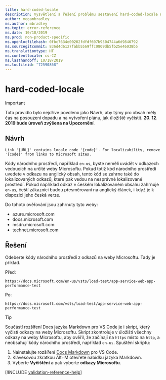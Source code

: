 ```yaml
---
title: hard-coded-locale
description: Vysvětlení a řešení problému sestavení hard-coded-locale na webu Docs
author: meganbradley
ms.author: mbradley
ms.topic: error-reference
ms.date: 10/18/2019
ms.prod: non-product-specific
ms.openlocfilehash: 0fbc7634e00202fdfdf607b9504744a6d9846792
ms.sourcegitcommit: 836d4d6127fabb5569ffc0809db5fb25e46038b5
ms.translationtype: HT
ms.contentlocale: cs-CZ
ms.lasthandoff: 10/18/2019
ms.locfileid: "72590868"
---
```

# <a name="hard-coded-locale"></a>hard-coded-locale

> [!IMPORTANT]
> Toto pravidlo bylo nejdříve povoleno jako Návrh, aby týmy pro obsah měly čas na posouzení dopadu a na vytvoření plánu, jak úložiště vyčistit. **20. 12. 2019 bude úroveň zvýšena na Upozornění**.

## <a name="suggestion"></a>Návrh

`Link '{URL}' contains locale code '{code}'. For localizability, remove '{code}' from links to Microsoft sites.`

Kódy národního prostředí, například `en-us`, byste neměli uvádět v odkazech vedoucích na určité weby Microsoftu. Pokud totiž kód národního prostředí uvedete v odkazu na anglický obsah, tento kód se zahrne také do lokalizovaných odkazů, které pak vedou na nesprávné lokalizované prostředí. Pokud například odkaz v českém lokalizovaném obsahu zahrnuje `en-us`, čeští zákazníci budou přesměrovaní na anglický článek, i když je k dispozici jeho česká verze.

Do tohoto ověřování jsou zahrnuty tyto weby:

- azure.microsoft.com
- docs.microsoft.com
- msdn.microsoft.com
- technet.microsoft.com

## <a name="resolution"></a>Řešení

Odeberte kódy národního prostředí z odkazů na weby Microsoftu. Tady je příklad.

Před:

`https://docs.microsoft.com/en-us/vsts/load-test/app-service-web-app-performance-test`

Po:

`https://docs.microsoft.com/vsts/load-test/app-service-web-app-performance-test`

> [!TIP]
> Součástí rozšíření Docs jazyka Markdown pro VS Code je i skript, který vyčistí odkazy na weby Microsoftu. Skript zkontroluje v úložišti všechny odkazy na weby Microsoftu, aby ověřil, že začínají na `https` místo na `http`, a neobsahují kódy národního prostředí, například `en-us`. Spuštění skriptu:
>
> 1. Nainstalujte rozšíření [Docs Markdown](https://marketplace.visualstudio.com/items?itemName=docsmsft.docs-markdown) pro VS Code.
> 1. Klávesovou zkratkou Alt+M otevřete nabídku jazyka Markdown.
> 1. Vyberte **Vyčištění** a pak vyberte **odkazy Microsoftu**.

<!--make sure to add this file to your includes folder and verify the path-->
[!INCLUDE [validation-reference-help](includes/validation-reference-help.md)]
